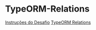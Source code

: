 # TypeORM-Relations

[Instruções do Desafio](https://github.com/rocketseat-education/bootcamp-gostack-desafios/tree/master/desafio-database-relations)
[TypeORM Relations](https://whimsical.com/typeorm-custom-relations-SqJBmjhSSQH8NfrJqU87VX)